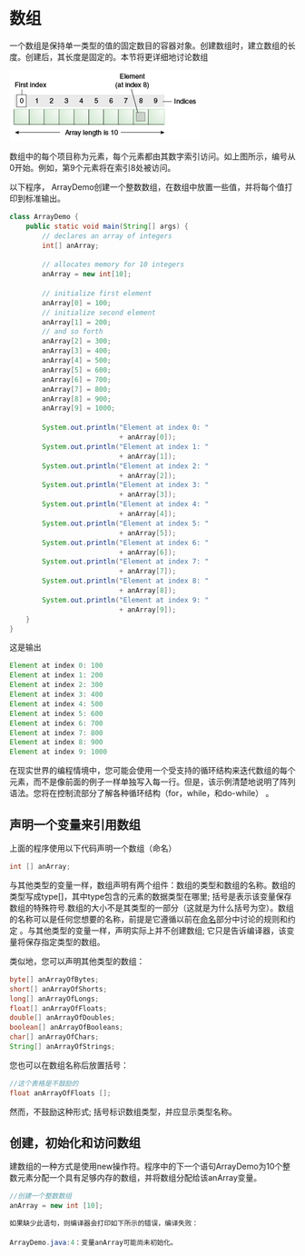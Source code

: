# 数组

一个数组是保持单一类型的值的固定数目的容器对象。创建数组时，建立数组的长度。创建后，其长度是固定的。本节将更详细地讨论数组

![](/assets/java/nutsandbolts/objects-tenElementArray.gif)

数组中的每个项目称为元素，每个元素都由其数字索引访问。如上图所示，编号从0开始。例如，第9个元素将在索引8处被访问。

以下程序， ArrayDemo创建一个整数数组，在数组中放置一些值，并将每个值打印到标准输出。
```java
class ArrayDemo {
    public static void main(String[] args) {
        // declares an array of integers
        int[] anArray;

        // allocates memory for 10 integers
        anArray = new int[10];
           
        // initialize first element
        anArray[0] = 100;
        // initialize second element
        anArray[1] = 200;
        // and so forth
        anArray[2] = 300;
        anArray[3] = 400;
        anArray[4] = 500;
        anArray[5] = 600;
        anArray[6] = 700;
        anArray[7] = 800;
        anArray[8] = 900;
        anArray[9] = 1000;

        System.out.println("Element at index 0: "
                           + anArray[0]);
        System.out.println("Element at index 1: "
                           + anArray[1]);
        System.out.println("Element at index 2: "
                           + anArray[2]);
        System.out.println("Element at index 3: "
                           + anArray[3]);
        System.out.println("Element at index 4: "
                           + anArray[4]);
        System.out.println("Element at index 5: "
                           + anArray[5]);
        System.out.println("Element at index 6: "
                           + anArray[6]);
        System.out.println("Element at index 7: "
                           + anArray[7]);
        System.out.println("Element at index 8: "
                           + anArray[8]);
        System.out.println("Element at index 9: "
                           + anArray[9]);
    }
} 
```
这是输出
```java
Element at index 0: 100
Element at index 1: 200
Element at index 2: 300
Element at index 3: 400
Element at index 4: 500
Element at index 5: 600
Element at index 6: 700
Element at index 7: 800
Element at index 8: 900
Element at index 9: 1000
```

在现实世界的编程情境中，您可能会使用一个受支持的循环结构来迭代数组的每个元素，而不是像前面的例子一样单独写入每一行。但是，该示例清楚地说明了阵列语法。您将在控制流部分了解各种循环结构（for，while，和do-while） 。


## 声明一个变量来引用数组

上面的程序使用以下代码声明一个数组（命名）
```java
int [] anArray;
```
与其他类型的变量一样，数组声明有两个组件：数组的类型和数组的名称。数组的类型写成type[]，其中type包含的元素的数据类型在哪里; 括号是表示该变量保存数组的特殊符号.数组的大小不是其类型的一部分（这就是为什么括号为空）。数组的名称可以是任何您想要的名称，前提是它遵循以前在[命名](/content/java/nutsandbolts/variables.md)部分中讨论的规则和约定 。与其他类型的变量一样，声明实际上并不创建数组; 它只是告诉编译器，该变量将保存指定类型的数组。

类似地，您可以声明其他类型的数组：
```java
byte[] anArrayOfBytes;
short[] anArrayOfShorts;
long[] anArrayOfLongs;
float[] anArrayOfFloats;
double[] anArrayOfDoubles;
boolean[] anArrayOfBooleans;
char[] anArrayOfChars;
String[] anArrayOfStrings;
```

您也可以在数组名称后放置括号：
```java
//这个表格是不鼓励的
float anArrayOfFloats [];
```

然而，不鼓励这种形式; 括号标识数组类型，并应显示类型名称。

## 创建，初始化和访问数组
建数组的一种方式是使用new操作符。程序中的下一个语句ArrayDemo为10个整数元素分配一个具有足够内存的数组，并将数组分配给该anArray变量。
```java
//创建一个整数数组
anArray = new int [10];
```
```java
如果缺少此语句，则编译器会打印如下所示的错误，编译失败：

ArrayDemo.java:4：变量anArray可能尚未初始化。
```